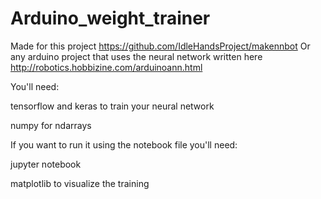 # Arduino_weight_trainer

Made for this project https://github.com/IdleHandsProject/makennbot
Or any arduino project that uses the neural network written here http://robotics.hobbizine.com/arduinoann.html

You'll need:

tensorflow and keras to train your neural network

numpy for ndarrays

If you want to run it using the notebook file you'll need:

jupyter notebook

matplotlib to visualize the training
